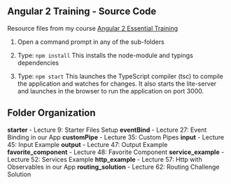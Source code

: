 ## Angular 2 Training - Source Code

Resource files from my course [Angular 2 Essential Training](https://www.udemy.com/angular-2-training/?couponCode=NGPROMO10)

1) Open a command prompt in any of the sub-folders

2) Type: `npm install`
This installs the node-module and typings dependencies

3) Type: `npm start`
This launches the TypeScript compiler (tsc) to compile the application and watches for changes.
It also starts the lite-server and launches in the browser to run the application on port 3000.

## Folder Organization
**starter** - Lecture 9: Starter Files Setup
**eventBind** - Lecture 27: Event Binding in our App
**customPipe** - Lecture 35: Custom Pipes
**input** - Lecture 45: Input Example
**output** - Lecture 47: Output Example
**favorite_component** - Lecture 48: Favorite Component
**service_example** - Lecture 52: Services Example
**http_example** - Lecture 57: Http with Observables in our App
**routing_solution** - Lecture 62: Routing Challenge Solution
